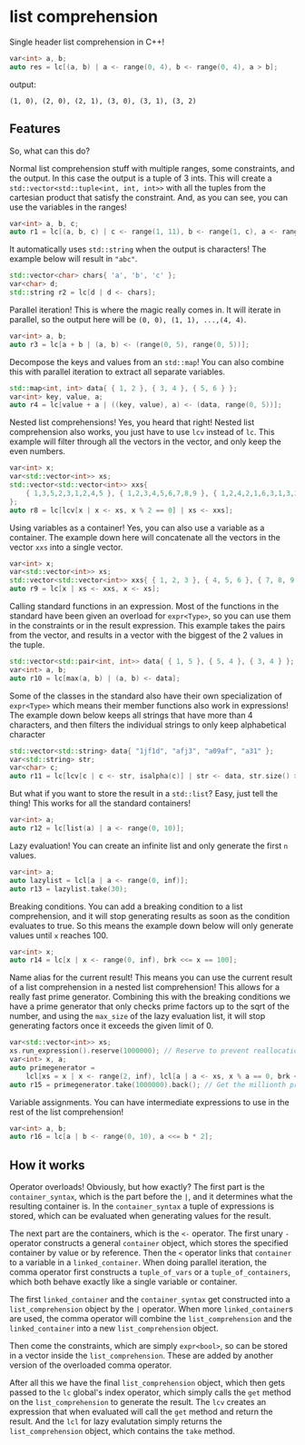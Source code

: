 # list comprehension
 Single header list comprehension in C++! 
```cpp
var<int> a, b;
auto res = lc[(a, b) | a <- range(0, 4), b <- range(0, 4), a > b];
```
output:
```
(1, 0), (2, 0), (2, 1), (3, 0), (3, 1), (3, 2)
```

## Features
So, what can this do?

Normal list comprehension stuff with multiple ranges, some constraints, and the output. In this case the output is a tuple of 3 ints. This will create a `std::vector<std::tuple<int, int, int>>` with all the tuples from the cartesian product that satisfy the constraint. And, as you can see, you can use the variables in the ranges!
```cpp
var<int> a, b, c;
auto r1 = lc[(a, b, c) | c <- range(1, 11), b <- range(1, c), a <- range(1, b), a*a + b*b == c*c];
``` 

It automatically uses `std::string` when the output is characters! The example below will result in `"abc"`.
```cpp
std::vector<char> chars{ 'a', 'b', 'c' };
var<char> d;
std::string r2 = lc[d | d <- chars];
```

Parallel iteration! This is where the magic really comes in. It will iterate in parallel, so the output here will be `(0, 0), (1, 1), ...,(4, 4)`.
```cpp
var<int> a, b;
auto r3 = lc[a + b | (a, b) <- (range(0, 5), range(0, 5))];
```

Decompose the keys and values from an `std::map`! You can also combine this with parallel iteration to extract all separate variables.
```cpp
std::map<int, int> data{ { 1, 2 }, { 3, 4 }, { 5, 6 } };
var<int> key, value, a;
auto r4 = lc[value + a | ((key, value), a) <- (data, range(0, 5))];
```

Nested list comprehensions! Yes, you heard that right! Nested list comprehension also works, you just have to use `lcv` instead of `lc`. This example will filter through all the vectors in the vector, and only keep the even numbers.
```cpp
var<int> x;
var<std::vector<int>> xs;
std::vector<std::vector<int>> xxs{ 
    { 1,3,5,2,3,1,2,4,5 }, { 1,2,3,4,5,6,7,8,9 }, { 1,2,4,2,1,6,3,1,3,2,3,6 } 
};
auto r8 = lc[lcv[x | x <- xs, x % 2 == 0] | xs <- xxs];
```

Using variables as a container! Yes, you can also use a variable as a container. The example down here will concatenate all the vectors in the vector `xxs` into a single vector.
```cpp
var<int> x;
var<std::vector<int>> xs;
std::vector<std::vector<int>> xxs{ { 1, 2, 3 }, { 4, 5, 6 }, { 7, 8, 9 } };
auto r9 = lc[x | xs <- xxs, x <- xs];
```

Calling standard functions in an expression. Most of the functions in the standard have been given an overload for `expr<Type>`, so you can use them in the constraints or in the result expression. This example takes the pairs from the vector, and results in a vector with the biggest of the 2 values in the tuple. 
```cpp
std::vector<std::pair<int, int>> data{ { 1, 5 }, { 5, 4 }, { 3, 4 } };
var<int> a, b;
auto r10 = lc[max(a, b) | (a, b) <- data];
```

Some of the classes in the standard also have their own specialization of `expr<Type>` which means their member functions also work in expressions! The example down below keeps all strings that have more than 4 characters, and then filters the individual strings to only keep alphabetical character
```cpp
std::vector<std::string> data{ "1jf1d", "afj3", "a09af", "a31" };
var<std::string> str;
var<char> c;
auto r11 = lc[lcv[c | c <- str, isalpha(c)] | str <- data, str.size() > 4];
```

But what if you want to store the result in a `std::list`? Easy, just tell the thing! This works for all the standard containers!
```cpp
var<int> a;
auto r12 = lc[list(a) | a <- range(0, 10)];
```

Lazy evaluation! You can create an infinite list and only generate the first `n` values.
```cpp
var<int> a;
auto lazylist = lcl[a | a <- range(0, inf)];
auto r13 = lazylist.take(30);
```

Breaking conditions. You can add a breaking condition to a list comprehension, and it will stop generating results as soon as the condition evaluates to true. So this means the example down below will only generate values until `x` reaches 100.
```cpp
var<int> x;
auto r14 = lc[x | x <- range(0, inf), brk <<= x == 100];
```

Name alias for the current result! This means you can use the current result of a list comprehension in a nested list comprehension! This allows for a really fast prime generator. Combining this with the breaking conditions we have a prime generator that only checks prime factors up to the sqrt of the number, and using the `max_size` of the lazy evaluation list, it will stop generating factors once it exceeds the given limit of 0.
```cpp
var<std::vector<int>> xs;
xs.run_expression().reserve(1000000); // Reserve to prevent reallocation.
var<int> x, a;
auto primegenerator = 
    lcl[xs = x | x <- range(2, inf), lcl[a | a <- xs, x % a == 0, brk <<= a > sqrt(x)].max_size(0)];
auto r15 = primegenerator.take(1000000).back(); // Get the millionth prime!
```

Variable assignments. You can have intermediate expressions to use in the rest of the list comprehension!
```cpp
var<int> a, b;
auto r16 = lc[a | b <- range(0, 10), a <<= b * 2];
```

## How it works
Operator overloads! Obviously, but how exactly? The first part is the `container_syntax`, which is the part before the `|`, and it determines what the resulting container is. In the `container_syntax` a tuple of expressions is stored, which can be evaluated when generating values for the result. 

The next part are the containers, which is the `<-` operator. The first unary `-` operator constructs a general `container` object, which stores the specified container by value or by reference. Then the `<` operator links that `container` to a variable in a `linked_container`. When doing parallel iteration, the comma operator first constructs a `tuple_of_vars` or a `tuple_of_containers`, which both behave exactly like a single variable or container.

The first `linked_container` and the `container_syntax` get constructed into a `list_comprehension` object by the `|` operator. When more `linked_container`s are used, the comma operator will combine the `list_comprehension` and the `linked_container` into a new `list_comprehension` object.

Then come the constraints, which are simply `expr<bool>`, so can be stored in a vector inside the `list_comprehension`. These are added by another version of the overloaded comma operator.

After all this we have the final `list_comprehension` object, which then gets passed to the `lc` global's index operator, which simply calls the `get` method on the `list_comprehension` to generate the result. The `lcv` creates an expression that when evaluated will call the `get` method and return the result. And the `lcl` for lazy evalutation simply returns the `list_comprehension` object, which contains the `take` method.
